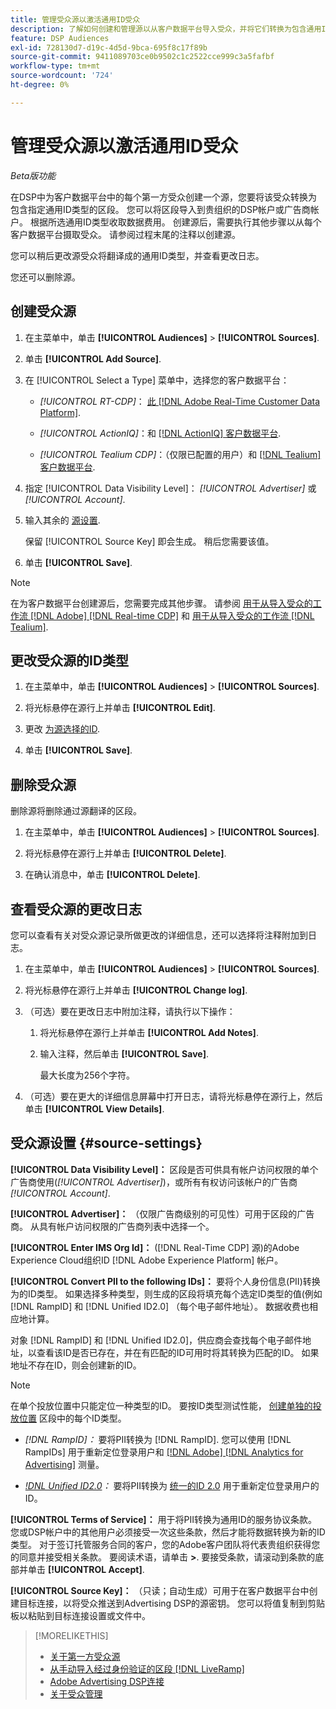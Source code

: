 ```yaml
---
title: 管理受众源以激活通用ID受众
description: 了解如何创建和管理源以从客户数据平台导入受众，并将它们转换为包含通用ID的区段。
feature: DSP Audiences
exl-id: 728130d7-d19c-4d5d-9bca-695f8c17f89b
source-git-commit: 9411089703ce0b9502c1c2522cce999c3a5fafbf
workflow-type: tm+mt
source-wordcount: '724'
ht-degree: 0%

---
```


# 管理受众源以激活通用ID受众

*Beta版功能*

在DSP中为客户数据平台中的每个第一方受众创建一个源，您要将该受众转换为包含指定通用ID类型的区段。 您可以将区段导入到贵组织的DSP帐户或广告商帐户。 根据所选通用ID类型收取数据费用。 创建源后，需要执行其他步骤以从每个客户数据平台摄取受众。 请参阅过程末尾的注释以创建源。

您可以稍后更改源受众将翻译成的通用ID类型，并查看更改日志。

您还可以删除源。

## 创建受众源

<!-- Not sure about this

You can create one source for each combination of universal ID partner and data visibility level.

-->

1. 在主菜单中，单击 **[!UICONTROL Audiences]** > **[!UICONTROL Sources]**.

1. 单击 **[!UICONTROL Add Source]**.

1. 在 [!UICONTROL Select a Type] 菜单中，选择您的客户数据平台：

   * *[!UICONTROL RT-CDP]*： [此 [!DNL Adobe Real-Time Customer Data Platform]](source-about.md).

   * *[!UICONTROL ActionIQ]*：和 [[!DNL ActionIQ] 客户数据平台](source-about.md).

   * *[!UICONTROL Tealium CDP]*：（仅限已配置的用户）和 [[!DNL Tealium] 客户数据平台](source-about.md).

1. 指定 [!UICONTROL Data Visibility Level]： *[!UICONTROL Advertiser]* 或 *[!UICONTROL Account]*.

1. 输入其余的 [源设置](#source-settings).

   保留 [!UICONTROL Source Key] 即会生成。 稍后您需要该值。

1. 单击 **[!UICONTROL Save]**.

>[!NOTE]
>
>在为客户数据平台创建源后，您需要完成其他步骤。 请参阅 [用于从导入受众的工作流 [!DNL Adobe] [!DNL Real-time CDP]](source-adobe-rtcdp.md)<!-- the [activation workflow for [!DNL ActionIQ]](source-actioniq.md), --> 和 [用于从导入受众的工作流 [!DNL Tealium]](source-tealium.md).

## 更改受众源的ID类型

<!-- Clarify this:
All changes to universal IDs translated from the source are applied after you save the the source record. For example, if a new ID is added, any hashed email addresses shared before making the changes aren't converted. Similarly, if an ID is removed, we don't delete any historical data from the segments shared through the source.

OR 

All changes to universal IDs translated from the source are applied after you save the the source record. For example, if you add a new ID type, then we convert hashed email addresses shared before making the changes to the new ID type. Similarly, if you remove an ID type, then we delete any historical IDs of that type from the segments shared through the source.

-->

1. 在主菜单中，单击 **[!UICONTROL Audiences]** > **[!UICONTROL Sources]**.

1. 将光标悬停在源行上并单击 **[!UICONTROL Edit]**.

1. 更改 [为源选择的ID](#source-settings).

1. 单击 **[!UICONTROL Save]**.

## 删除受众源

删除源将删除通过源翻译的区段。<!-- Will performance data for the segment still be available in any types of reports?  If yes, which? -->

1. 在主菜单中，单击 **[!UICONTROL Audiences]** > **[!UICONTROL Sources]**.

1. 将光标悬停在源行上并单击 **[!UICONTROL Delete]**.

1. 在确认消息中，单击 **[!UICONTROL Delete]**.

## 查看受众源的更改日志

您可以查看有关对受众源记录所做更改的详细信息，还可以选择将注释附加到日志。

1. 在主菜单中，单击 **[!UICONTROL Audiences]** > **[!UICONTROL Sources]**.

1. 将光标悬停在源行上并单击 **[!UICONTROL Change log]**.

1. （可选）要在更改日志中附加注释，请执行以下操作：

   1. 将光标悬停在源行上并单击 **[!UICONTROL Add Notes]**.

   1. 输入注释，然后单击 **[!UICONTROL Save]**.

      最大长度为256个字符。

1. （可选）要在更大的详细信息屏幕中打开日志，请将光标悬停在源行上，然后单击 **[!UICONTROL View Details]**.

## 受众源设置 {#source-settings}

**[!UICONTROL Data Visibility Level]：** 区段是否可供具有帐户访问权限的单个广告商使用(*[!UICONTROL Advertiser]*)，或所有有权访问该帐户的广告商 *[!UICONTROL Account]*.

**[!UICONTROL Advertiser]：** （仅限广告商级别的可见性）可用于区段的广告商。 从具有帐户访问权限的广告商列表中选择一个。

**[!UICONTROL Enter IMS Org Id]：** ([!DNL Real-Time CDP] 源)的Adobe Experience Cloud组织ID [!DNL Adobe Experience Platform] 帐户。

**[!UICONTROL Convert PII to the following IDs]：** 要将个人身份信息(PII)转换为的ID类型。 如果选择多种类型，则生成的区段将填充每个选定ID类型的值(例如 [!DNL RampID] 和 [!DNL Unified ID2.0] （每个电子邮件地址）。 数据收费也相应地计算。

对象 [!DNL RampID] 和 [!DNL Unified ID2.0]，供应商会查找每个电子邮件地址，以查看该ID是否已存在，并在有匹配的ID可用时将其转换为匹配的ID。 如果地址不存在ID，则会创建新的ID。

>[!NOTE]
>
>在单个投放位置中只能定位一种类型的ID。 要按ID类型测试性能， [创建单独的投放位置](/help/dsp/campaign-management/placements/placement-create.md) 区段中的每个ID类型。

* *[!DNL RampID]：* 要将PII转换为 [!DNL RampID]. 您可以使用 [!DNL RampIDs] 用于重新定位登录用户和 [[!DNL Adobe] [!DNL Analytics for Advertising]](/help/integrations/analytics/overview.md) 测量。

* *[!DNL Unified ID2.0](Beta)：* 要将PII转换为 [统一的ID 2.0](https://unifiedid.com) 用于重新定位登录用户的ID。

<!-- Later
* *[!DNL ID5] (Beta):* To convert PII to an [!DNL ID5] ID. You can use [!DNL ID5] IDs for retargeting logging-in users and for [[!DNL Adobe] [!DNL Analytics for Advertising]](/help/integrations/analytics/overview.md) measurement.

-->

**[!UICONTROL Terms of Service]：** 用于将PII转换为通用ID的服务协议条款。 您或DSP帐户中的其他用户必须接受一次这些条款，然后才能将数据转换为新的ID类型。 对于签订托管服务合同的客户，您的Adobe客户团队将代表贵组织获得您的同意并接受相关条款。 要阅读术语，请单击 **>**. 要接受条款，请滚动到条款的底部并单击 **[!UICONTROL Accept]**.

**[!UICONTROL Source Key]：** （只读；自动生成）可用于在客户数据平台中创建目标连接，以将受众推送到Advertising DSP的源密钥。 您可以将值复制到剪贴板以粘贴到目标连接设置或文件中。

>[!MORELIKETHIS]
>
>* [关于第一方受众源](source-about.md)
>* [从手动导入经过身份验证的区段 [!DNL LiveRamp]](/help/dsp/audiences/sources/source-import-liveramp-segments.md)
>* [Adobe Advertising DSP连接](https://experienceleague.adobe.com/docs/experience-platform/destinations/catalog/advertising/adobe-advertising-cloud-connection.html)
>* [关于受众管理](/help/dsp/audiences/audience-about.md)
